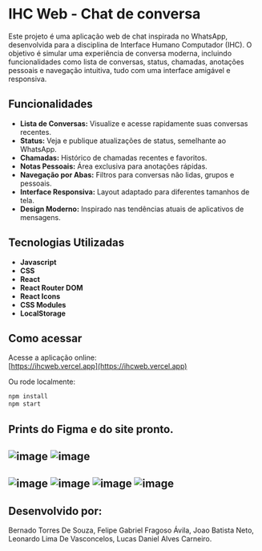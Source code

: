 # IHC Web - Chat de conversa

Este projeto é uma aplicação web de chat inspirada no WhatsApp, desenvolvida para a disciplina de Interface Humano Computador (IHC). O objetivo é simular uma experiência de conversa moderna, incluindo funcionalidades como lista de conversas, status, chamadas, anotações pessoais e navegação intuitiva, tudo com uma interface amigável e responsiva.

## Funcionalidades
- **Lista de Conversas:** Visualize e acesse rapidamente suas conversas recentes.
- **Status:** Veja e publique atualizações de status, semelhante ao WhatsApp.
- **Chamadas:** Histórico de chamadas recentes e favoritos.
- **Notas Pessoais:** Área exclusiva para anotações rápidas.
- **Navegação por Abas:** Filtros para conversas não lidas, grupos e pessoais.
- **Interface Responsiva:** Layout adaptado para diferentes tamanhos de tela.
- **Design Moderno:** Inspirado nas tendências atuais de aplicativos de mensagens.

## Tecnologias Utilizadas
- **Javascript** 
- **CSS** 
- **React**  
- **React Router DOM**  
- **React Icons**  
- **CSS Modules**  
- **LocalStorage** 

## Como acessar

Acesse a aplicação online:  
[https://ihcweb.vercel.app](https://ihcweb.vercel.app)

Ou rode localmente:

```bash
npm install
npm start
```
## Prints do Figma e do site pronto.
![image](https://github.com/user-attachments/assets/1dbb1d4a-92de-4ccb-ba8e-0191659878f4)
![image](https://github.com/user-attachments/assets/8b4b06bf-decc-4c71-8b8e-b25b4a69f853)
------------------------------------------------------------------------------------------
![image](https://github.com/user-attachments/assets/bf957fa5-2a35-487e-a51b-8746c81cf62e)
![image](https://github.com/user-attachments/assets/917d6792-9de1-438e-b78c-b43276737fe2)
![image](https://github.com/user-attachments/assets/385d45cf-0ec0-4c14-b8f6-00a6435efde5)
![image](https://github.com/user-attachments/assets/32254bf2-ee2a-436f-9c6e-ebc6be662b42)
-------------------------------------------------------------------------------------------
## Desenvolvido por: 
Bernado Torres De Souza,
Felipe Gabriel Fragoso Ávila,
Joao Batista Neto,
Leonardo Lima De Vasconcelos,
Lucas Daniel Alves Carneiro.
